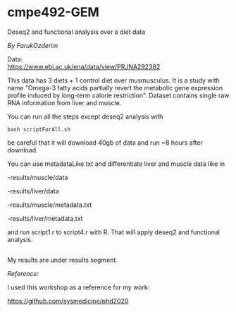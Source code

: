 # cmpe492-GEM

Deseq2 and functional analysis over a diet data  

_By FarukOzderim_  

Data:  
https://www.ebi.ac.uk/ena/data/view/PRJNA292382

This data has 3 diets + 1 control diet over musmusculus. It is a study with name "Omega-3 fatty acids partially revert the metabolic gene expression profile induced by long-term calorie restriction". Dataset contains single raw RNA information from liver and muscle.


You can run all the steps except deseq2 analysis with

```shell
bash scriptForAll.sh
```

be careful that it will download 40gb of data and run ~8 hours after download.

You can use metadataLike.txt and differentiate liver and muscle data like in 

-results/muscle/data

-results/liver/data

-results/muscle/metadata.txt

-results/liver/metadata.txt


and run script1.r to script4.r with R. That will apply deseq2 and functional analysis.


## 


My results are under results segment.


_Reference:_

I used this workshop as a reference for my work:

https://github.com/sysmedicine/phd2020